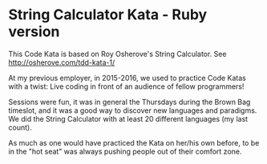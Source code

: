 # String Calculator Kata - Ruby version
This Code Kata is based on Roy Osherove's String Calculator. See http://osherove.com/tdd-kata-1/

At my previous employer, in 2015-2016,  we used to practice Code Katas with a twist:
Live coding in front of an audience of fellow programmers!

Sessions were fun, it was in general the Thursdays during the Brown Bag timeslot, and it was a good way to discover new languages and paradigms. We did the String Calculator with at least 20 different languages (my last count).

As much as one would have practiced the Kata on her/his own before, to be in the "hot seat" was always pushing people out of their comfort zone.
